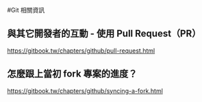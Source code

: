 ﻿#Git 相關資訊

## 與其它開發者的互動 - 使用 Pull Request（PR）
https://gitbook.tw/chapters/github/pull-request.html

## 怎麼跟上當初 fork 專案的進度？
https://gitbook.tw/chapters/github/syncing-a-fork.html